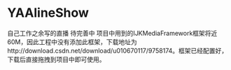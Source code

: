 # YAAlineShow
自己工作之余写的直播 待完善中
项目中用到的IJKMediaFramework框架将近60M，因此工程中没有添加此框架，下载地址为http://download.csdn.net/download/u010670117/9758174。框架已经配置好，下载后直接拖拽到项目中即可使用。
